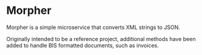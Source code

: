 # Morpher

Morpher is a simple microservice that converts XML strings to JSON.

Originally intended to be a reference project, additional methods have been added to handle BIS formatted documents, such as invoices.


